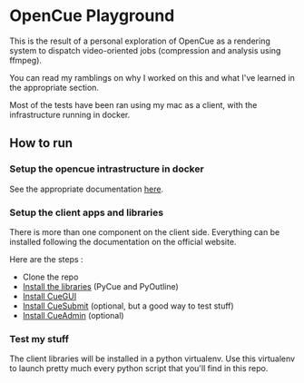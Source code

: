 # OpenCue Playground

This is the result of a personal exploration of OpenCue as a rendering system to dispatch video-oriented
jobs (compression and analysis using ffmpeg). 

You can read my ramblings on why I worked on this and what I've learned in the appropriate section.

Most of the tests have been ran using my mac as a client, with the infrastructure running in docker.

## How to run

### Setup the opencue intrastructure in docker

See the appropriate documentation [here](https://github.com/Supernarthur/opencue_playground/tree/master/docker_infra).

### Setup the client apps and libraries

There is more than one component on the client side. Everything can be installed following the documentation
on the official website.

Here are the steps :

- Clone the repo
- [Install the libraries](https://www.opencue.io/docs/getting-started/installing-pycue-and-pyoutline/) (PyCue and PyOutline)
- [Install CueGUI](https://www.opencue.io/docs/getting-started/installing-cuegui/)
- [Install CueSubmit](https://www.opencue.io/docs/getting-started/installing-cuesubmit/) (optional, but a good way to test stuff)
- [Install CueAdmin](https://www.opencue.io/docs/getting-started/installing-cueadmin/) (optional)

### Test my stuff

The client libraries will be installed in a python virtualenv. 
Use this virtualenv to launch pretty much every python script that you'll find in this repo.
